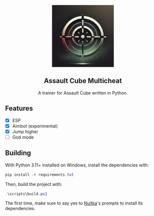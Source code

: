 <div align="center">
  <img src="logo.jpg" alt="Logo" width="200">
  <h2>Assault Cube Multicheat</h2>
  <p>A trainer for Assault Cube written in Python.</p>
</div>

## Features

- [x] ESP
- [x] Aimbot (experimental)
- [x] Jump higher
- [ ] God mode

## Building

With Python 3.11+ installed on Windows, install the dependencies with:

```powershell
pip install -r requirements.txt
```

Then, build the project with:

```powershell
.\scripts\build.ps1
```

The first time, make sure to say yes to [Nuitka](https://nuitka.net/)'s prompts to
install its dependencies.
